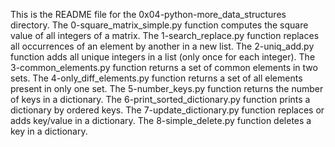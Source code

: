 This is the README file for the 0x04-python-more_data_structures directory.
The 0-square_matrix_simple.py function computes the square value of all integers of a matrix.
The 1-search_replace.py function replaces all occurrences of an element by another in a new list.
The 2-uniq_add.py function adds all unique integers in a list (only once for each integer). 
The 3-common_elements.py function returns a set of common elements in two sets.
The 4-only_diff_elements.py function returns a set of all elements present in only one set.
The 5-number_keys.py function returns the number of keys in a dictionary.
The 6-print_sorted_dictionary.py function prints a dictionary by ordered keys. 
The 7-update_dictionary.py function replaces or adds key/value in a dictionary.
The 8-simple_delete.py function deletes a key in a dictionary.
